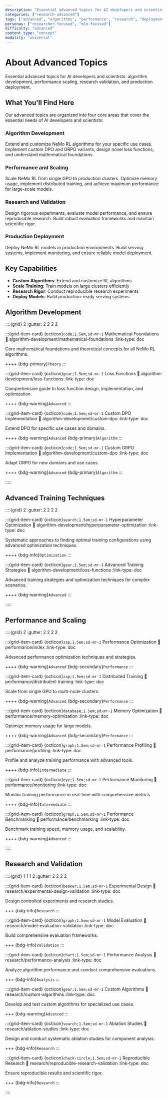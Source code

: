```yaml
---
description: "Essential advanced topics for AI developers and scientists: algorithm development, performance scaling, research validation, and production deployment"
categories: ["research-advanced"]
tags: ["advanced", "algorithms", "performance", "research", "deployment", "reinforcement-learning"]
personas: ["researcher-focused", "mle-focused"]
difficulty: "advanced"
content_type: "concept"
modality: "universal"
---
```


# About Advanced Topics

Essential advanced topics for AI developers and scientists: algorithm development, performance scaling, research validation, and production deployment.

## What You'll Find Here

Our advanced topics are organized into four core areas that cover the essential needs of AI developers and scientists:

### **Algorithm Development**
Extend and customize NeMo RL algorithms for your specific use cases. Implement custom DPO and GRPO variants, design novel loss functions, and understand mathematical foundations.

### **Performance and Scaling**
Scale NeMo RL from single GPU to production clusters. Optimize memory usage, implement distributed training, and achieve maximum performance for large-scale models.

### **Research and Validation**
Design rigorous experiments, evaluate model performance, and ensure reproducible research. Build robust evaluation frameworks and maintain scientific rigor.

### **Production Deployment**
Deploy NeMo RL models in production environments. Build serving systems, implement monitoring, and ensure reliable model deployment.

## Key Capabilities

- **Custom Algorithms**: Extend and customize RL algorithms
- **Scale Training**: Train models on large clusters efficiently
- **Research Rigor**: Conduct reproducible research experiments
- **Deploy Models**: Build production-ready serving systems

## Algorithm Development

::::{grid} 2
:gutter: 2 2 2 2

:::{grid-item-card} {octicon}`code;1.5em;sd-mr-1` Mathematical Foundations
:link: algorithm-development/mathematical-foundations
:link-type: doc

Core mathematical foundations and theoretical concepts for all NeMo RL algorithms.

++++
{bdg-primary}`Theory`
:::

:::{grid-item-card} {octicon}`gear;1.5em;sd-mr-1` Loss Functions
:link: algorithm-development/loss-functions
:link-type: doc

Comprehensive guide to loss function design, implementation, and optimization.

++++
{bdg-warning}`Advanced`
:::

:::{grid-item-card} {octicon}`code;1.5em;sd-mr-1` Custom DPO Implementation
:link: algorithm-development/custom-dpo
:link-type: doc

Extend DPO for specific use cases and domains.

++++
{bdg-warning}`Advanced` {bdg-primary}`Algorithm`
:::

:::{grid-item-card} {octicon}`code;1.5em;sd-mr-1` Custom GRPO Implementation
:link: algorithm-development/custom-dpo
:link-type: doc

Adapt GRPO for new domains and use cases.

++++
{bdg-warning}`Advanced` {bdg-primary}`Algorithm`
:::

:::::

## Advanced Training Techniques

::::{grid} 2
:gutter: 2 2 2 2

:::{grid-item-card} {octicon}`search;1.5em;sd-mr-1` Hyperparameter Optimization
:link: algorithm-development/hyperparameter-optimization
:link-type: doc

Systematic approaches to finding optimal training configurations using advanced optimization techniques.

++++
{bdg-info}`Optimization`
:::

:::{grid-item-card} {octicon}`gear;1.5em;sd-mr-1` Advanced Training Strategies
:link: algorithm-development/loss-functions
:link-type: doc

Advanced training strategies and optimization techniques for complex scenarios.

++++
{bdg-warning}`Advanced`
:::

:::::

## Performance and Scaling

::::{grid} 2
:gutter: 2 2 2 2

:::{grid-item-card} {octicon}`zap;1.5em;sd-mr-1` Performance Optimization
:link: performance/index
:link-type: doc

Advanced performance optimization techniques and strategies.

++++
{bdg-warning}`Advanced` {bdg-secondary}`Performance`
:::

:::{grid-item-card} {octicon}`zap;1.5em;sd-mr-1` Distributed Training
:link: performance/distributed-training
:link-type: doc

Scale from single GPU to multi-node clusters.

++++
{bdg-warning}`Advanced` {bdg-secondary}`Performance`
:::

:::{grid-item-card} {octicon}`database;1.5em;sd-mr-1` Memory Optimization
:link: performance/memory-optimization
:link-type: doc

Optimize memory usage for large models.

++++
{bdg-warning}`Advanced` {bdg-secondary}`Performance`
:::

:::{grid-item-card} {octicon}`graph;1.5em;sd-mr-1` Performance Profiling
:link: performance/profiling
:link-type: doc

Profile and analyze training performance with advanced tools.

++++
{bdg-info}`Intermediate`
:::

:::{grid-item-card} {octicon}`eye;1.5em;sd-mr-1` Performance Monitoring
:link: performance/monitoring
:link-type: doc

Monitor training performance in real-time with comprehensive metrics.

++++
{bdg-info}`Intermediate`
:::

:::{grid-item-card} {octicon}`graph;1.5em;sd-mr-1` Performance Benchmarking
:link: performance/benchmarking
:link-type: doc

Benchmark training speed, memory usage, and scalability.

++++
{bdg-warning}`Advanced`
:::



:::::

## Research and Validation

::::{grid} 1 1 1 2
:gutter: 2 2 2 2

:::{grid-item-card} {octicon}`beaker;1.5em;sd-mr-1` Experimental Design
:link: research/experimental-design-validation
:link-type: doc

Design controlled experiments and research studies.

+++
{bdg-info}`Research`
:::

:::{grid-item-card} {octicon}`graph;1.5em;sd-mr-1` Model Evaluation
:link: research/model-evaluation-validation
:link-type: doc

Build comprehensive evaluation frameworks.

+++
{bdg-info}`Validation`
:::

:::{grid-item-card} {octicon}`chart;1.5em;sd-mr-1` Performance Analysis
:link: research/performance-analysis
:link-type: doc

Analyze algorithm performance and conduct comprehensive evaluations.

+++
{bdg-info}`Analysis`
:::

:::{grid-item-card} {octicon}`gear;1.5em;sd-mr-1` Custom Algorithms
:link: research/custom-algorithms
:link-type: doc

Develop and test custom algorithms for specialized use cases.

+++
{bdg-warning}`Advanced`
:::

:::{grid-item-card} {octicon}`search;1.5em;sd-mr-1` Ablation Studies
:link: research/ablation-studies
:link-type: doc

Design and conduct systematic ablation studies for component analysis.

+++
{bdg-info}`Research`
:::

:::{grid-item-card} {octicon}`check-circle;1.5em;sd-mr-1` Reproducible Research
:link: research/reproducible-research-validation
:link-type: doc

Ensure reproducible results and scientific rigor.

+++
{bdg-info}`Research`
:::

::::

